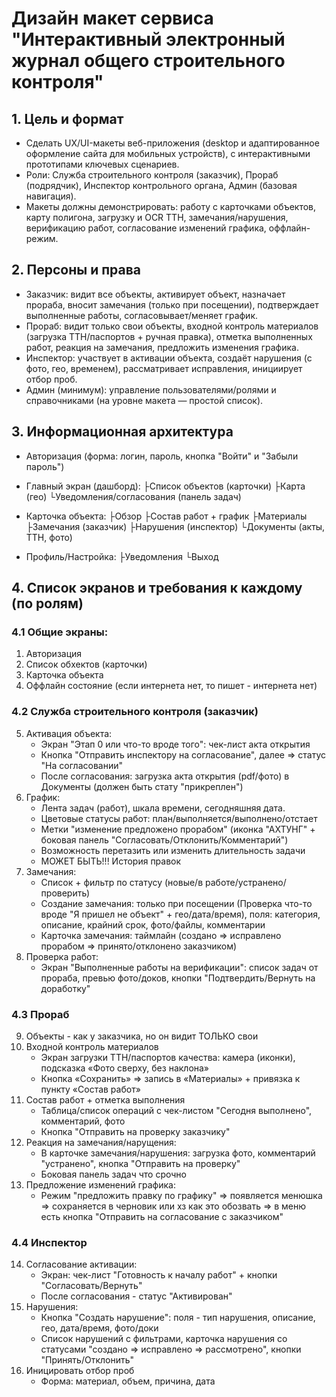 # Дизайн макет сервиса "Интерактивный электронный журнал общего строительного контроля"

## 1. Цель и формат
- Сделать UX/UI-макеты веб-приложения (desktop и адаптированное оформление сайта для мобильных устройств), с интерактивными прототипами ключевых сценариев.
- Роли: Служба строительного контроля (заказчик), Прораб (подрядчик), Инспектор контрольного органа, Админ (базовая навигация).
- Макеты должны демонстрировать: работу с карточками объектов, карту полигона, загрузку и OCR ТТН, замечания/нарушения, верификацию работ, согласование изменений графика, оффлайн-режим.

## 2. Персоны и права
- Заказчик: видит все объекты, активирует объект, назначает прораба, вносит замечания (только при посещении), подтверждает выполненные работы, согласовывает/меняет график.
- Прораб: видит только свои объекты, входной контроль материалов (загрузка ТТН/паспортов + ручная правка), отметка выполненных работ, реакция на замечания, предложить изменения графика.
- Инспектор: участвует в активации объекта, создаёт нарушения (с фото, гео, временем), рассматривает исправления, инициирует отбор проб.
- Админ (минимум): управление пользователями/ролями и справочниками (на уровне макета — простой список).

## 3. Информационная архитектура
- Авторизация (форма: логин, пароль, кнопка "Войти" и "Забыли пароль")
- Главный экран (дашборд): 
	├Список объектов (карточки)
	├Карта (гео)
	└Уведомления/согласования (панель задач)

- Карточка объекта:
	├Обзор
	├Состав работ + график
	├Материалы
	├Замечания (заказчик)
	├Нарушения (инспектор)
	└Документы (акты, ТТН, фото)

- Профиль/Настройка:
	├Уведомления
	└Выход

## 4. Список экранов и требования к каждому (по ролям)
### 4.1 Общие экраны:
1. Авторизация
2. Список обхектов (карточки)
3. Карточка объекта
4. Оффлайн состояние (если интернета нет, то пишет - интернета нет)

### 4.2 Служба строительного контроля (заказчик)
5. Активация объекта:
	- Экран "Этап 0 или что-то вроде того": чек-лист акта открытия
	- Кнопка "Отправить инспектору на согласование", далее => статус "На согласовании"
	- После согласования: загрузка акта открытия (pdf/фото) в Документы (должен быть стату "прикреплен")
6. График:
	- Лента задач (работ), шкала времени, сегодняшняя дата.
	- Цветовые статусы работ: план/выполняется/выполнено/отстает
	- Метки "изменение предложено прорабом" (иконка "АХТУНГ" + боковая панель "Согласовать/Отклонить/Комментарий")
	- Возможность перетазить или изменить длительность задачи
	- МОЖЕТ БЫТЬ!!! История правок
7. Замечания:
	- Список + фильтр по статусу (новые/в работе/устранено/проверить)
	- Создание замечания: только при посещении (Проверка что-то вроде "Я пришел не объект" + гео/дата/время), поля: категория, описание, крайний срок, фото/файлы, комментарии
	- Карточка замечания: таймлайн (создано => исправлено прорабом => принято/отклонено заказчиком)
8. Проверка работ:
	- Экран "Выполненные работы на верификации": список задач от прораба, превью фото/доков, кнопки "Подтвердить/Вернуть на доработку"

### 4.3 Прораб 
9. Объекты - как у заказчика, но он видит ТОЛЬКО свои
10. Входной контроль материалов
	- Экран загрузки ТТН/паспортов качества: камера (иконки), подсказка «Фото сверху, без наклона»
	- Кнопка «Сохранить» => запись в «Материалы» + привязка к пункту «Состав работ»
11. Состав работ + отметка выполнения
	- Таблица/список операций с чек-листом "Сегодня выполнено", комментарий, фото
	- Кнопка "Отправить на проверку заказчику"
12. Реакция на замечания/нарущения:
	- В карточке замечания/нарушения: загрузка фото, комментарий "устранено", кнопка "Отправить на проверку"
	- Боковая панель задач что срочно
13. Предложение изменений графика:
	- Режим "предложить правку по графику" => появляется менюшка => сохраняется в черновик или хз как это обозвать => в меню есть кнопка "Отправить на согласование с заказчиком"

### 4.4 Инспектор 
14. Согласование активации:
	- Экран: чек-лист "Готовность к началу работ" + кнопки "Согласовать/Вернуть"
	- После согласования - статус "Активирован"
15. Нарушения:
	- Кнопка "Создать нарушение": поля - тип нарушения, описание, гео, дата/время, фото/доки
	- Список нарушений с фильтрами, карточка нарушения со статусами "создано => исправлено => рассмотрено", кнопки "Принять/Отклонить"
16. Иницировать отбор проб
	- Форма: материал, объем, причина, дата
